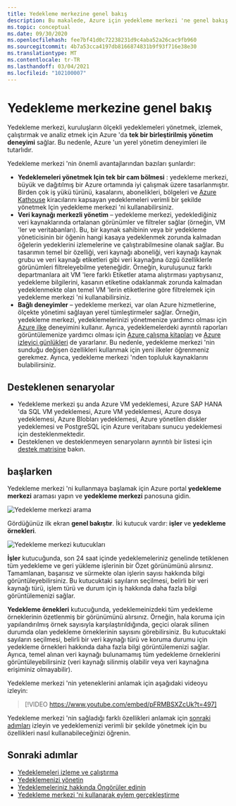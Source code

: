 ```yaml
---
title: Yedekleme merkezine genel bakış
description: Bu makalede, Azure için yedekleme merkezi 'ne genel bakış sunulmaktadır.
ms.topic: conceptual
ms.date: 09/30/2020
ms.openlocfilehash: fee7bf41d0c72238231d9c4aba52a26cac9fb960
ms.sourcegitcommit: 4b7a53cca4197db8166874831b9f93f716e38e30
ms.translationtype: MT
ms.contentlocale: tr-TR
ms.lasthandoff: 03/04/2021
ms.locfileid: "102100007"
---
```

# <a name="overview-of-backup-center"></a>Yedekleme merkezine genel bakış

Yedekleme merkezi, kuruluşların ölçekli yedeklemeleri yönetmek, izlemek, çalıştırmak ve analiz etmek için Azure 'da **tek bir birleştirilmiş yönetim deneyimi** sağlar. Bu nedenle, Azure 'un yerel yönetim deneyimleri ile tutarlıdır.

Yedekleme merkezi 'nin önemli avantajlarından bazıları şunlardır:

* **Yedeklemeleri yönetmek Için tek bir cam bölmesi** : yedekleme merkezi, büyük ve dağıtılmış bir Azure ortamında iyi çalışmak üzere tasarlanmıştır. Birden çok iş yükü türünü, kasalarını, abonelikleri, bölgeleri ve [Azure Kathouse](../lighthouse/overview.md) kiracılarını kapsayan yedeklemeleri verimli bir şekilde yönetmek Için yedekleme merkezi 'ni kullanabilirsiniz.
* **Veri kaynağı merkezli yönetim** – yedekleme merkezi, yedeklediğiniz veri kaynaklarında ortalanan görünümler ve filtreler sağlar (örneğin, VM 'ler ve veritabanları). Bu, bir kaynak sahibinin veya bir yedekleme yöneticisinin bir öğenin hangi kasaya yedeklenmek zorunda kalmadan öğelerin yedeklerini izlemelerine ve çalıştırabilmesine olanak sağlar. Bu tasarımın temel bir özelliği, veri kaynağı aboneliği, veri kaynağı kaynak grubu ve veri kaynağı etiketleri gibi veri kaynağına özgü özelliklerle görünümleri filtreleyebilme yeteneğidir. Örneğin, kuruluşunuz farklı departmanlara ait VM 'lere farklı Etiketler atama alıştırması yaptıysanız, yedekleme bilgilerini, kasanın etiketine odaklanmak zorunda kalmadan yedeklenmekte olan temel VM 'lerin etiketlerine göre filtrelemek için yedekleme merkezi 'ni kullanabilirsiniz.
* **Bağlı deneyimler** – yedekleme merkezi, var olan Azure hizmetlerine, ölçekte yönetimi sağlayan yerel tümleştirmeler sağlar. Örneğin, yedekleme merkezi, yedeklemelerinizi yönetmenize yardımcı olması için [Azure ilke](../governance/policy/overview.md) deneyimini kullanır. Ayrıca, yedeklemelerdeki ayrıntılı raporları görüntülemenize yardımcı olması için [Azure çalışma kitapları](../azure-monitor/visualize/workbooks-overview.md) ve [Azure izleyici günlükleri](../azure-monitor/logs/data-platform-logs.md) de yararlanır. Bu nedenle, yedekleme merkezi 'nin sunduğu değişen özellikleri kullanmak için yeni ilkeler öğrenmeniz gerekmez. Ayrıca, yedekleme merkezi 'nden topluluk kaynaklarını bulabilirsiniz.

## <a name="supported-scenarios"></a>Desteklenen senaryolar

* Yedekleme merkezi şu anda Azure VM yedeklemesi, Azure SAP HANA 'da SQL VM yedeklemesi, Azure VM yedeklemesi, Azure dosya yedeklemesi, Azure Blobları yedeklemesi, Azure yönetilen diskler yedeklemesi ve PostgreSQL için Azure veritabanı sunucu yedeklemesi için desteklenmektedir.
* Desteklenen ve desteklenmeyen senaryoların ayrıntılı bir listesi için [destek matrisine](backup-center-support-matrix.md) bakın.

## <a name="get-started"></a>başlarken

Yedekleme merkezi 'ni kullanmaya başlamak için Azure portal **yedekleme merkezi** araması yapın ve **yedekleme merkezi** panosuna gidin.

![Yedekleme merkezi arama](./media/backup-center-overview/backup-center-search.png)

Gördüğünüz ilk ekran **genel bakıştır**. İki kutucuk vardır: **işler** ve **yedekleme örnekleri**.

![Yedekleme merkezi kutucukları](./media/backup-center-overview/backup-center-overview-widgets.png)

**İşler** kutucuğunda, son 24 saat içinde yedeklemeleriniz genelinde tetiklenen tüm yedekleme ve geri yükleme işlerinin bir Özet görünümünü alırsınız. Tamamlanan, başarısız ve sürmekte olan işlerin sayısı hakkında bilgi görüntüleyebilirsiniz. Bu kutucuktaki sayıların seçilmesi, belirli bir veri kaynağı türü, işlem türü ve durum için iş hakkında daha fazla bilgi görüntülemenizi sağlar.

**Yedekleme örnekleri** kutucuğunda, yedeklemeinizdeki tüm yedekleme örneklerinin özetlenmiş bir görünümünü alırsınız. Örneğin, hala koruma için yapılandırılmış örnek sayısıyla karşılaştırıldığında, geçici olarak silinen durumda olan yedekleme örneklerinin sayısını görebilirsiniz. Bu kutucuktaki sayıların seçilmesi, belirli bir veri kaynağı türü ve koruma durumu için yedekleme örnekleri hakkında daha fazla bilgi görüntülemenizi sağlar. Ayrıca, temel alınan veri kaynağı bulunamamış tüm yedekleme örneklerini görüntüleyebilirsiniz (veri kaynağı silinmiş olabilir veya veri kaynağına erişiminiz olmayabilir).

Yedekleme merkezi 'nin yeteneklerini anlamak için aşağıdaki videoyu izleyin:

> [!VIDEO https://www.youtube.com/embed/pFRMBSXZcUk?t=497]

Yedekleme merkezi 'nin sağladığı farklı özellikleri anlamak için [sonraki adımları](#next-steps) izleyin ve yedeklemenizi verimli bir şekilde yönetmek için bu özellikleri nasıl kullanabileceğinizi öğrenin.

## <a name="next-steps"></a>Sonraki adımlar

* [Yedeklemeleri izleme ve çalıştırma](backup-center-monitor-operate.md)
* [Yedeklemenizi yönetin](backup-center-govern-environment.md)
* [Yedeklemeleriniz hakkında Öngörüler edinin](backup-center-obtain-insights.md)
* [Yedekleme merkezi 'ni kullanarak eylem gerçekleştirme](backup-center-actions.md)